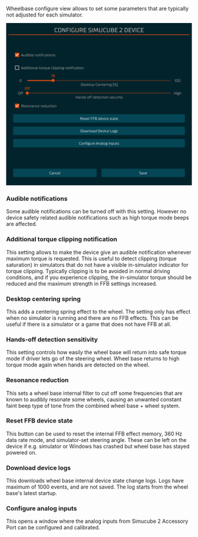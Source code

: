Wheelbase configure view allows to set some parameters that are typically not adjusted for each simulator.

![](assets/WheelbaseMenuSettings.png)

### Audible notifications

Some audible notifications can be turned off with this setting. However no device safety related audible notifications such as high torque mode beeps are affected.

### Additional torque clipping notification

This setting allows to make the device give an audible notification whenever maximum torque is requested. This is useful to detect clipping (torque saturation) in simulators that do not have a visible in-simulator indicator for torque clipping. Typically clipping is to be avoided in normal driving conditions, and if you experience clipping, the in-simulator torque should be reduced and the maximum strength in FFB settings increased.

### Desktop centering spring

This adds a centering spring effect to the wheel. The setting only has effect when no simulator is running and there are no FFB effects. This can be useful if there is a simulator or a game that does not have FFB at all.

### Hands-off detection sensitivity

This setting controls how easily the wheel base will return into safe torque mode if driver lets go of the steering wheel. Wheel base returns to high torque mode again when hands are detected on the wheel.


### Resonance reduction

This sets a wheel base internal filter to cut off some frequencies that are known to audibly resonate some wheels, causing an unwanted constant faint beep type of tone from the combined wheel base + wheel system.


### Reset FFB device state

This button can be used to reset the internal FFB effect memory, 360 Hz data rate mode, and simulator-set steering angle. These can be left on the device if e.g. simulator or Windows has crashed but wheel base has stayed powered on.

### Download device logs

This downloads wheel base internal device state change logs. Logs have maximum of 1000 events, and are not saved. The log starts from the wheel base's latest startup.

### Configure analog inputs

This opens a window where the analog inputs from Simucube 2 Accessory Port can be configured and calibrated.

